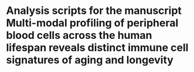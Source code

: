 # Analysis scripts for the manuscript Multi-modal profiling of peripheral blood cells across the human lifespan reveals distinct immune cell signatures of aging and longevity
